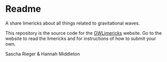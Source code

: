 # Readme 

A share limericks about all things related to gravitational waves. 

This repository is the source code for the [GWLimericks](https://hannahm8.github.io/gwlimericks/) website. Go to the website to read the limericks and for instructions of how to submit your own. 

Sascha Rieger & Hannah Middleton 

